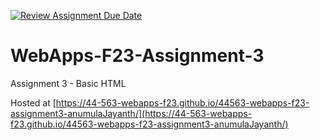 [![Review Assignment Due Date](https://classroom.github.com/assets/deadline-readme-button-24ddc0f5d75046c5622901739e7c5dd533143b0c8e959d652212380cedb1ea36.svg)](https://classroom.github.com/a/q2-Q7VCy)
# WebApps-F23-Assignment-3
Assignment 3 - Basic HTML

Hosted at [https://44-563-webapps-f23.github.io/44563-webapps-f23-assignment3-anumulaJayanth/](https://44-563-webapps-f23.github.io/44563-webapps-f23-assignment3-anumulaJayanth/)